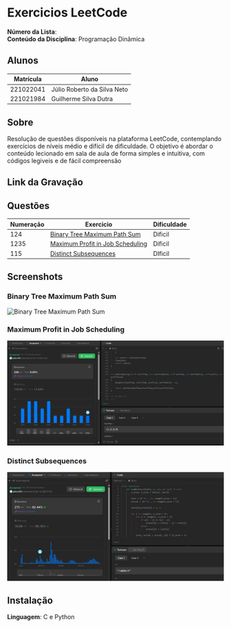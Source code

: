 # Exercicios LeetCode

**Número da Lista**:<br>
**Conteúdo da Disciplina**: Programação Dinâmica<br>

## Alunos
|Matrícula | Aluno |
| -- | -- |
| 221022041  |  Júlio Roberto da Silva Neto |
| 221021984  |  Guilherme Silva Dutra |

## Sobre 
Resolução de questões disponíveis na plataforma LeetCode, contemplando exercícios de níveis médio e difícil de dificuldade. O objetivo é abordar o conteúdo lecionado em sala de aula de forma simples e intuitiva, com códigos legiveis e de fácil compreensão

## Link da Gravação

## Questões
|Numeração| Exercicio | Dificuldade|
| ---- | ---- | ----- |
|124| [Binary Tree Maximum Path Sum](https://leetcode.com/problems/binary-tree-maximum-path-sum/) | Dificil|
|1235| [Maximum Profit in Job Scheduling](https://leetcode.com/problems/maximum-profit-in-job-scheduling/description/) | Dificil|
|115| [Distinct Subsequences](https://leetcode.com/problems/distinct-subsequences/description/) | DIficil|

## Screenshots
### Binary Tree Maximum Path Sum
![Binary Tree Maximum Path Sum](assets/leetCode124.png)

### Maximum Profit in Job Scheduling
![Maximum Profit in Job Scheduling](assets/leetCode1235.jpeg)

### Distinct Subsequences
![Distinct Subsequences](assets/leetCode115.jpeg)


## Instalação 
**Linguagem**: C e Python<br>





